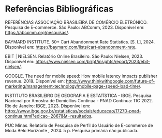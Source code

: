 # Referências Bibliográficas

REFERÊNCIAS
ASSOCIAÇÃO BRASILEIRA DE COMÉRCIO ELETRÔNICO. Pesquisa de E-commerce. São Paulo: ABComm, 2023. Disponível em: https://abcomm.org/pesquisas/.

BAYMARD INSTITUTE. 50+ Cart Abandonment Rate Statistics. [S. l.], 2024. Disponível em: https://baymard.com/lists/cart-abandonment-rate.

EBIT | NIELSEN. Relatório Online Brasileiro. São Paulo: Nielsen, 2023. Disponível em: https://www.nielsen.com/br/pt/insights/report/2023/ebit-nielsen/.

GOOGLE. The need for mobile speed: How mobile latency impacts publisher revenue. 2018. Disponível em: https://www.thinkwithgoogle.com/future-of-marketing/management-technology/mobile-page-speed-load-time/.

INSTITUTO BRASILEIRO DE GEOGRAFIA E ESTATÍSTICA - IBGE. Pesquisa Nacional por Amostra de Domicílios Contínua - PNAD Contínua: TIC 2022. Rio de Janeiro: IBGE, 2023. Disponível em: https://www.ibge.gov.br/estatisticas/sociais/educacao/17270-pnad-continua.html?edicao=28678&t=resultados.

PUC Minas. Relatório de Pesquisa de Perfil do Usuário de E-commerce de Moda.Belo Horizonte , 2024. 5 p. Pesquisa primária não publicada.
